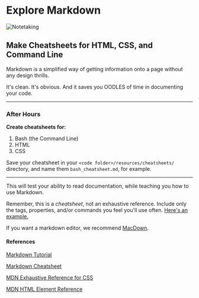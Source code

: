 # Explore Markdown

![Notetaking](https://i.ytimg.com/vi/UAhRf3U50lM/maxresdefault.jpg)

## Make Cheatsheets for HTML, CSS, and Command Line

Markdown is a simplified way of getting information onto a page without any design thrills.

It's clean. It's obvious. And it saves you OODLES of time in documenting your code.

---

### After Hours

**Create cheatsheets for:**

1. Bash (the Command Line)
2. HTML
3. CSS

Save your cheatsheet in your `<code folder>/resources/cheatsheets/` directory, and name them `bash_cheatsheet.md`, for example.

---

This will test your ability to read documentation, while teaching you how to use Markdown. 

Remember, this is a *cheatsheet*, not an exhaustive reference. Include only the tags, properties, and/or commands you feel you'll use often. [Here's an example.](https://github.com/ga-students/WDI_SM_43/blob/master/cheatsheets/keyboard_shortcuts.md)

If you want a markdown editor, we recommend [MacDown](http://macdown.uranusjr.com/).

#### References

[Markdown Tutorial](http://markdowntutorial.com/)

[Markdown Cheatsheet](https://github.com/adam-p/markdown-here/wiki/Markdown-Cheatsheet)

[MDN Exhaustive Reference for CSS](https://developer.mozilla.org/en-US/docs/Web/CSS/Reference)

[MDN HTML Element Reference](https://developer.mozilla.org/en-US/docs/Web/HTML/Element)
